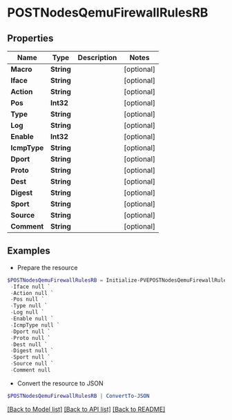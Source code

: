 # POSTNodesQemuFirewallRulesRB
## Properties

Name | Type | Description | Notes
------------ | ------------- | ------------- | -------------
**Macro** | **String** |  | [optional] 
**Iface** | **String** |  | [optional] 
**Action** | **String** |  | [optional] 
**Pos** | **Int32** |  | [optional] 
**Type** | **String** |  | [optional] 
**Log** | **String** |  | [optional] 
**Enable** | **Int32** |  | [optional] 
**IcmpType** | **String** |  | [optional] 
**Dport** | **String** |  | [optional] 
**Proto** | **String** |  | [optional] 
**Dest** | **String** |  | [optional] 
**Digest** | **String** |  | [optional] 
**Sport** | **String** |  | [optional] 
**Source** | **String** |  | [optional] 
**Comment** | **String** |  | [optional] 

## Examples

- Prepare the resource
```powershell
$POSTNodesQemuFirewallRulesRB = Initialize-PVEPOSTNodesQemuFirewallRulesRB  -Macro null `
 -Iface null `
 -Action null `
 -Pos null `
 -Type null `
 -Log null `
 -Enable null `
 -IcmpType null `
 -Dport null `
 -Proto null `
 -Dest null `
 -Digest null `
 -Sport null `
 -Source null `
 -Comment null
```

- Convert the resource to JSON
```powershell
$POSTNodesQemuFirewallRulesRB | ConvertTo-JSON
```

[[Back to Model list]](../README.md#documentation-for-models) [[Back to API list]](../README.md#documentation-for-api-endpoints) [[Back to README]](../README.md)

